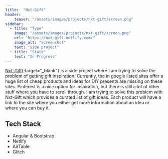 ```yaml
---
title:  "Nxt-Gift"
header:
    teaser: "/assets/images/projects/nxt-gift/screen.png"
sidebar:
  - title: "Type"
    image: "/assets/images/projects/nxt-gift/screen.png"
    url: "https://nxt-gift.netlify.com/"
    image_alt: "Screenshot"
    text: "Side project"
  - title: "State"
    text: "In Progress"
---
```


[Nxt-Gift](https://nxt-gift.netlify.com/){:target="_blank"} is a side project where I am trying to solve the problem of getting gift inspiration. Currently, the in google listed sites offer a huge list of cheap products and ideas for DIY presents are missing on these sites. Pinterest is a nice option for inspiration, but there is still a lot of other stuff where you have to scroll through. I am trying to solve this problem with Nxt-Gift which provides a curated list of gift ideas. Each product will have a link to the site where you either get more information about an idea or where you can buy it.

## Tech Stack
- Angular & Bootstrap
- Netlify
- AirTable
- Glitch
